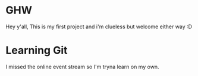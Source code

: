 # GHW
Hey y'all,
This is my first project and i'm clueless but welcome either way :D

# Learning Git
I missed the online event stream so I'm tryna learn on my own.
